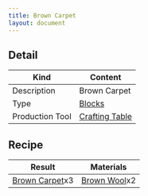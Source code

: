 ```yaml
---
title: Brown Carpet
layout: document
---
```

## Detail

|Kind|Content|
|---|---|
|Description|Brown Carpet|
|Type|[Blocks](Blocks)|
|Production Tool|[Crafting Table](Crafting_Table)|

## Recipe

|Result|Materials|
|---|---|
|[Brown Carpet](Brown_Carpet)x3|[Brown Wool](Brown_Wool)x2|

